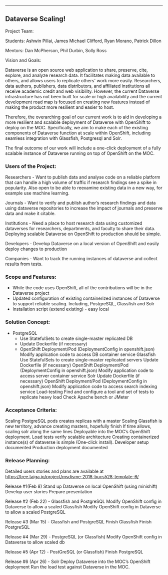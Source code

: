 ﻿** **

## Dataverse Scaling!

Project Team: 

Students: Ashwin Pillai, James Michael Clifford, Ryan Morano, Patrick Dillon

Mentors: Dan McPherson, Phil Durbin, Solly Ross


Vision and Goals:

Dataverse is an open source web application to share, preserve, cite, explore, and analyze research data. It facilitates making data available to others, and allows users to replicate others' work more easily. Researchers, data authors, publishers, data distributors, and affiliated institutions all receive academic credit and web visibility. However, the current Dataverse infrastructure has not been built for scale or high availability and the current development road map is focused on creating new features instead of making the product more resilient and easier to host.  

Therefore, the overarching goal of our current work is to aid in developing a more resilient and scalable deployment of Dataverse with OpenShift to deploy on the MOC. Specifically, we aim to make each of the existing components of Dataverse function at scale within OpenShift, including seamless integration with Glassfish, Postgresql and Solr. 

The final outcome of our work will include a one-click deployment of a fully scalable instance of Dataverse running on top of OpenShift on the MOC.   


### Users of the Project:

Researchers - Want to publish data and analyse code on a reliable platform that can handle a high volume of traffic if research findings see a spike in popularity. Also open to be able to reexamine existing data in a new way, for example use machine learning. 

Journals - Want to verify and publish author’s research findings and data using dataverse repositories to increase the impact of journals and preserve data and make it citable.

Institutions - Need a place to host research data using customized dataverses for researchers, departments, and faculty to share their data. Deploying scalable Dataverse on OpenShift to production should be simple.

Developers - Develop Dataverse on a local version of OpenShift and easily deploy changes to production

Companies - Want to track the running instances of dataverse and collect results from tests.

### Scope and Features:
	
 - While the code uses OpenShift, all of the contributions will be in the Dataverse project
 - Updated configuration of existing containerized instances of Dataverse to support reliable scaling.  Including, PostgreSQL, Glassfish and Solr
 - Installation script (extend existing) - easy local 

### Solution Concept:
 - PostgreSQL
	- Use StatefulSets to create single-master replicated DB
	- Update Dockerfile (if necessary)
	- OpenShift Deployment/Pod (DeploymentConfig in openshift.json)
Modify application code to access DB container service
Glassfish
Use StatefulSets to create single-master replicated servers
Update Dockerfile (if necessary)
OpenShift Deployment/Pod (DeploymentConfig in openshift.json)
Modify application code to access server container service
Solr
Update Dockerfile (if necessary)
OpenShift Deployment/Pod (DeploymentConfig in openshift.json)
Modify application code to access search indexing service
Load-testing
Find and configure a tool and set of tests to replicate heavy load
Check Apache bench or JMeter

### Acceptance Criteria:
Scaling PostgreSQL pods creates replicas with a master
Scaling Glassfish is new territory, advance creating masters, hopefully finish
If time allows, scaling solr along the same lines
Deployable into the MOC’s OpenShift deployment.
Load tests verify scalable architecture
Creating containerized instance(s) of dataverse is simple (One-click install).
Developer setup documented
Production deployment documented

### Release Planning:
Detailed users stories and plans are available at https://tree.taiga.io/project/msdisme-2018-bucs528-template-6/ 

Release #1(Feb 8) 
Stand up Dataverse on local OpenShift (using minishift)
Develop user stories
Prepare presentation

Release #2 (Feb 22) - Glassfish and PostgreSQL 
Modify OpenShift config in Dataverse to allow a scaled Glassfish
Modify OpenShift config in Dataverse to allow a scaled PostgreSQL

Release #3 (Mar 15) - Glassfish and PostgreSQL
Finish Glassfish
Finish PostgreSQL

Release #4 (Mar 29) - PostgreSQL (or Glassfish)
Modify OpenShift config in Dataverse to allow scaled db

Release #5 (Apr 12) - PostGreSQL (or Glassfish)
Finish PostgreSQL
     
Release #6 (Apr 26) - Solr
Deploy Dataverse into the MOC’s OpenShift deployment
Run the load test against Dataverse in the MOC.



